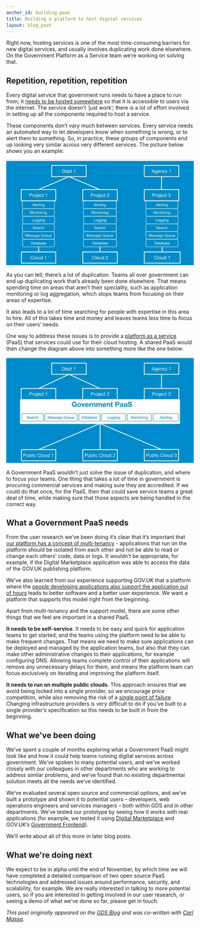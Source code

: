 ```yaml
---
anchor_id: building-paas
title: Building a platform to host digital services
layout: blog_post
---
```


 <p>Right now, hosting services is one of the most time-consuming barriers for
new digital services, and usually involves duplicating work done elsewhere. On
the Government Platform as a Service team we’re working on solving that.<span
id="more-19788"></span></p>
<h2>Repetition, repetition, repetition</h2>
<p>Every digital service that government runs needs to have a place to run from;
it <a href="https://en.wikipedia.org/wiki/Web_hosting_service">needs to be
hosted somewhere</a> so that it is accessible to users via the internet. The
service doesn’t ‘just work’; there is a lot of effort involved in setting up all
the components required to host a service.</p>
<p>These components don’t vary much between services. Every service needs an
automated way to let developers know when something is wrong, or to alert them
to something. So, in practice, these groups of components end up looking very
similar across very different services. The picture below shows you an
example:</p>
<p><img src="/img/Separate-projects-image.jpg" alt="image showing three projects with the same technical stack, including alerting, monitoring, logging, each running on a cloud provider" /></p>
<p>As you can tell, there’s a lot of duplication. Teams all over government can
end up duplicating work that’s already been done elsewhere. That means spending
time on areas that aren’t their speciality, such as application monitoring or
log aggregation, which stops teams from focusing on their areas of
expertise.</p>
<p>It also leads to a lot of time searching for people with expertise in this
area to hire. All of this takes time and money and leaves teams less time to
focus on their users’ needs.</p>
<p>One way to address these issues is to provide a <a
href="https://en.wikipedia.org/wiki/Platform_as_a_service">platform as a
service</a> (PaaS) that services could use for their cloud hosting. A shared
PaaS would then change the diagram above into something more like the one
below:</p>
<p><img src="/img/Government-PaaS-Image.jpg" alt="image showing three projects, each running on Government PaaS, which has a technical stack including alerting, monitoring, and logging, and running on three different cloud providers" /></p>
<p>A Government PaaS wouldn’t just solve the issue of duplication, and where to
focus your teams. One thing that takes a lot of time in government is procuring
commercial services and making sure they are accredited. If we could do that
once, for the PaaS, then that could save service teams a great deal of time,
while making sure that those aspects are being handled in the correct way.</p>
<h2>What a Government PaaS needs</h2>
<p>From the user research we’ve been doing it’s clear that it’s important that
<a href="http://whatis.techtarget.com/definition/multi-tenancy">our platform has
a concept of multi-tenancy</a> - applications that run on the platform should be
isolated from each other and not be able to read or change each others’ code,
data or logs. It wouldn’t be appropriate, for example, if the Digital
Marketplace application was able to access the data of the GOV.UK publishing
platform.</p>
<p>We’ve also learned from our experience supporting GOV.UK that a platform
where the <a href="http://www.infoq.com/presentations/gov-uk-devops">people
developing applications also support the application out of hours</a> leads to
better software and a better user experience. We want a platform that supports
this model right from the beginning.</p>
<p>Apart from multi-tenancy and the support model, there are some other things
that we feel are important in a shared PaaS.</p>
<p><strong>It needs to be self-service</strong>. It needs to be easy and quick
for application teams to get started, and the teams using the platform need to
be able to make frequent changes. That means we need to make sure applications
can be deployed and managed by the application teams, but also that they can
make other administrative changes to their applications, for example configuring
DNS. Allowing teams complete control of their applications will remove any
unnecessary delays for them, and means the platform team can focus exclusively
on iterating and improving the platform itself.</p>
<p><strong>It needs to run on multiple public clouds</strong>. This approach
ensures that we avoid being locked into a single provider, so we encourage price
competition, while also removing the risk of a <a
href="https://en.wikipedia.org/wiki/Single_point_of_failure">single point of
failure</a>. Changing infrastructure providers is very difficult to do if you’ve
built to a single provider’s specification so this needs to be built in from the
beginning.</p>
<h2>What we've been doing</h2>
<p>We’ve spent a couple of months exploring what a Government PaaS might look
like and how it could help teams running digital services across government.
We’ve spoken to many potential users, and we’ve worked closely with our
colleagues in other departments who are working to address similar problems, and
we’ve found that no existing departmental solution meets all the needs we’ve
identified.</p>
<p>We’ve evaluated several open source and commercial options, and we’ve built a
prototype and shown it to potential users – developers, web operations engineers
and services managers – both within GDS and in other departments. We’ve tested
our prototype by seeing how it works with real applications (for example, we
tested it using <a href="https://www.digitalmarketplace.service.gov.uk/">Digital
Marketplace</a> and GOV.UK’s <a
href="https://github.com/alphagov/government-frontend">Government
Frontend</a>).</p>
<p>We’ll write about all of this more in later blog posts.</p>
<h2>What we're doing next</h2>
<p>We expect to be in alpha until the end of November, by which time we will
have completed a detailed comparison of two open source PaaS technologies and
addressed issues around performance, security, and scalability, for example. We
are really interested in talking to more potential users, so if you are
interested in getting involved in our user research, or seeing a demo of what
we’ve done so far, please get in touch.</p>

*This post originally appeared on the [GDS
Blog](https://gds.blog.gov.uk/2015/09/08/building-a-platform-to-host-digital-services/) and was co-written with [Carl Massa](https://twitter.com/massacarl)*.
